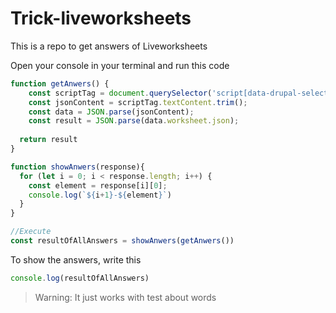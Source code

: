 # Trick-liveworksheets
This is a repo to get answers of Liveworksheets

Open your console in your terminal and run this code

```javascript
function getAnwers() {
    const scriptTag = document.querySelector('script[data-drupal-selector="drupal-settings-json"]');
    const jsonContent = scriptTag.textContent.trim();
    const data = JSON.parse(jsonContent);
    const result = JSON.parse(data.worksheet.json);
  
  return result
}

function showAnwers(response){
  for (let i = 0; i < response.length; i++) {
    const element = response[i][0];
    console.log(`${i+1}-${element}`)
  }
}

//Execute
const resultOfAllAnswers = showAnwers(getAnwers())
```

To show the answers, write this

```javascript
console.log(resultOfAllAnswers)
```

> Warning: It just works with test about words

